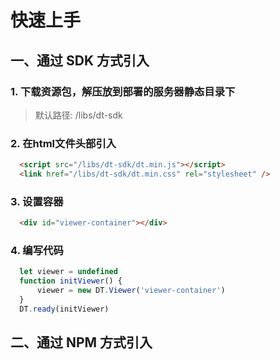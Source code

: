 # 快速上手

## 一、通过 SDK 方式引入

### 1. 下载资源包，解压放到部署的服务器静态目录下
> 默认路径: /libs/dt-sdk

### 2. 在html文件头部引入
```html
  <script src="/libs/dt-sdk/dt.min.js"></script>
  <link href="/libs/dt-sdk/dt.min.css" rel="stylesheet" />
```

### 3. 设置容器
```html
  <div id="viewer-container"></div>
```

### 4. 编写代码
```js
  let viewer = undefined
  function initViewer() {
      viewer = new DT.Viewer('viewer-container')
  }
  DT.ready(initViewer)
```

## 二、通过 NPM 方式引入

